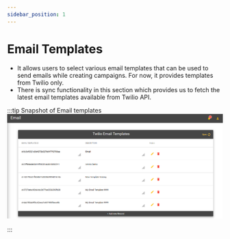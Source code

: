 ```yaml
---
sidebar_position: 1
---
```


# Email Templates

- It allows users to select various email templates that can be used to send emails while creating campaigns. For now, it provides templates from Twilio only.
- There is sync functionality in this section which provides us to fetch the latest email templates available from Twilio API.

:::tip Snapshot of Email templates
![Example banner](../../../src/assets/emailtemplate.png)

:::

